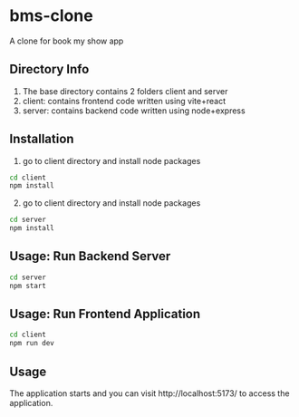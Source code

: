 # bms-clone
A clone for book my show app

## Directory Info
1. The base directory contains 2 folders client and server
2. client: contains frontend code written using vite+react
3. server: contains backend code written using node+express

## Installation
1. go to client directory and install node packages
```bash
cd client
npm install
```

2. go to client directory and install node packages
```bash
cd server
npm install
```

## Usage: Run Backend Server

```bash
cd server
npm start
```

## Usage: Run Frontend Application

```bash
cd client
npm run dev
```

## Usage
The application starts and you can visit http://localhost:5173/ to access the application.
